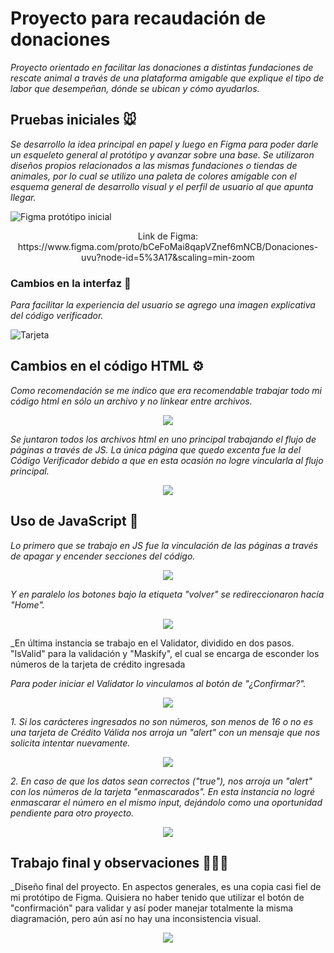 # Proyecto para recaudación de donaciones

_Proyecto orientado en facilitar las donaciones a distintas fundaciones de rescate animal a través de una plataforma amigable que explique el tipo de labor que desempeñan, dónde se ubican y cómo ayudarlos._

## Pruebas iniciales 🐭

_Se desarrollo la idea principal en papel y luego en Figma para poder darle un esqueleto general al protótipo y avanzar sobre una base.
Se utilizaron diseños propios relacionados a las mismas fundaciones o tiendas de animales, por lo cual se utilizo una paleta de colores amigable con el esquema general de desarrollo visual y el perfil de usuario al que apunta llegar._

![Figma protótipo inicial](https://github.com/tanimikyu/FundacionesCV/blob/master/src/images/figmageneral.jpg)

<div align="center">Link de Figma: https://www.figma.com/proto/bCeFoMai8qapVZnef6mNCB/Donaciones-uvu?node-id=5%3A17&scaling=min-zoom</div>

### Cambios en la interfaz 🐹

_Para facilitar la experiencia del usuario se agrego una imagen explicativa del código verificador._


![Tarjeta](https://github.com/tanimikyu/FundacionesCV/blob/master/src/images/Tarjeta.png)


## Cambios en el código HTML ⚙️

_Como recomendación se me indico que era recomendable trabajar todo mi código html en sólo un archivo y no linkear entre archivos._

 <p align="center"> 
    <img src="https://github.com/tanimikyu/FundacionesCV/blob/master/src/images/muchoshtml.png">
 </p>


_Se juntaron todos los archivos html en uno principal trabajando el flujo de páginas a través de JS. La única página que quedo excenta fue la del Código Verificador debido a que en esta ocasión no logre vincularla al flujo principal._

 <p align="center"> 
    <img src="https://github.com/tanimikyu/FundacionesCV/blob/master/src/images/pocoshtml.png">
 </p>

## Uso de JavaScript 🔐

_Lo primero que se trabajo en JS fue la vinculación de las páginas a través de apagar y encender secciones del código._

<p align="center"> 
    <img src="https://github.com/tanimikyu/FundacionesCV/blob/master/src/images/JS.jpg">
 </p>

_Y en paralelo los botones bajo la etiqueta "volver" se redireccionaron hacía "Home"._

<p align="center"> 
    <img src="https://github.com/tanimikyu/FundacionesCV/blob/master/src/images/JS1.jpg">
 </p>
  
_En última instancia se trabajo en el Validator, dividido en dos pasos. "IsValid" para la validación y "Maskify", el cual se encarga de esconder los números de la tarjeta de crédito ingresada

_Para poder iniciar el Validator lo vinculamos al botón de "¿Confirmar?"._

<p align="center"> 
    <img src="https://github.com/tanimikyu/FundacionesCV/blob/master/src/images/JS2.jpg">
 </p>

_1. Si los carácteres ingresados no son números, son menos de 16 o no es una tarjeta de Crédito Válida nos arroja un "alert" con un mensaje que nos solicita intentar nuevamente._

<p align="center"> 
    <img src="https://github.com/tanimikyu/FundacionesCV/blob/master/src/images/JS3.jpg">
 </p>
 
_2. En caso de que los datos sean correctos ("true"), nos arroja un "alert" con los números de la tarjeta "enmascarados". En esta instancia no logré enmascarar el número en el mismo input, dejándolo como una oportunidad pendiente para otro proyecto._

<p align="center"> 
    <img src="https://github.com/tanimikyu/FundacionesCV/blob/master/src/images/JS4.jpg">
 </p>

## Trabajo final y observaciones 🐰✨💖

_Diseño final del proyecto. En aspectos generales, es una copia casi fiel de mi protótipo de Figma. Quisiera no haber tenido que utilizar el botón de "confirmación" para validar y así poder manejar totalmente la misma diagramación, pero aún así no hay una inconsistencia visual. 

<p align="center"> 
    <img src="https://github.com/tanimikyu/FundacionesCV/blob/master/src/images/finalfinal.jpg">
 </p>
